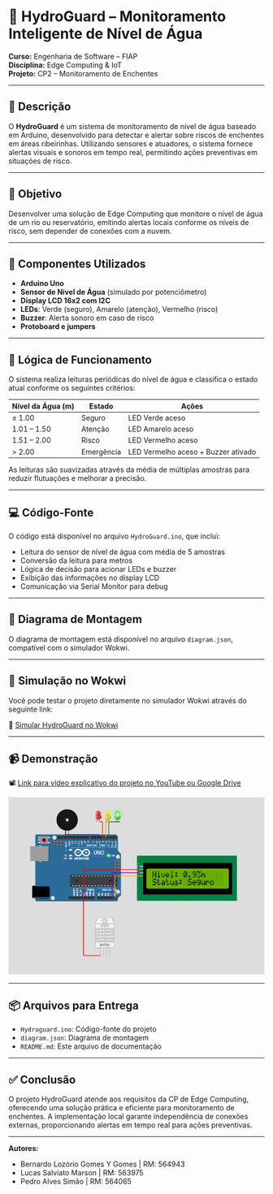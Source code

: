 
# 🌊 HydroGuard – Monitoramento Inteligente de Nível de Água

**Curso:** Engenharia de Software – FIAP  
**Disciplina:** Edge Computing & IoT  
**Projeto:** CP2 – Monitoramento de Enchentes

---

## 📌 Descrição

O **HydroGuard** é um sistema de monitoramento de nível de água baseado em Arduino, desenvolvido para detectar e alertar sobre riscos de enchentes em áreas ribeirinhas. Utilizando sensores e atuadores, o sistema fornece alertas visuais e sonoros em tempo real, permitindo ações preventivas em situações de risco.

---

## 🎯 Objetivo

Desenvolver uma solução de Edge Computing que monitore o nível de água de um rio ou reservatório, emitindo alertas locais conforme os níveis de risco, sem depender de conexões com a nuvem.

---

## 🧰 Componentes Utilizados

- **Arduino Uno**
- **Sensor de Nível de Água** (simulado por potenciômetro)
- **Display LCD 16x2 com I2C**
- **LEDs**: Verde (seguro), Amarelo (atenção), Vermelho (risco)
- **Buzzer**: Alerta sonoro em caso de risco
- **Protoboard e jumpers**

---

## 🧠 Lógica de Funcionamento

O sistema realiza leituras periódicas do nível de água e classifica o estado atual conforme os seguintes critérios:

| Nível da Água (m) | Estado           | Ações                                                       |
|-------------------|------------------|-------------------------------------------------------------|
| ≤ 1.00            | Seguro           | LED Verde aceso                                             |
| 1.01 – 1.50       | Atenção          | LED Amarelo aceso                                           |
| 1.51 – 2.00       | Risco            | LED Vermelho aceso                                          |
| > 2.00            | Emergência       | LED Vermelho aceso + Buzzer ativado                         |

As leituras são suavizadas através da média de múltiplas amostras para reduzir flutuações e melhorar a precisão.

---

## 💻 Código-Fonte

O código está disponível no arquivo `HydroGuard.ino`, que inclui:

- Leitura do sensor de nível de água com média de 5 amostras
- Conversão da leitura para metros
- Lógica de decisão para acionar LEDs e buzzer
- Exibição das informações no display LCD
- Comunicação via Serial Monitor para debug

---

## 🔌 Diagrama de Montagem

O diagrama de montagem está disponível no arquivo `diagram.json`, compatível com o simulador Wokwi.

---

## 🧪 Simulação no Wokwi

Você pode testar o projeto diretamente no simulador Wokwi através do seguinte link:

🔗 [Simular HydroGuard no Wokwi](https://wokwi.com/projects/432873907573088257)

---

## 📹 Demonstração

📽️ [Link para vídeo explicativo do projeto no YouTube ou Google Drive](https://youtu.be/)

![Foto do projeto](image.png)

---

## 📦 Arquivos para Entrega

- `Hydroguard.ino`: Código-fonte do projeto
- `diagram.json`: Diagrama de montagem
- `README.md`: Este arquivo de documentação

---

## ✅ Conclusão

O projeto HydroGuard atende aos requisitos da CP de Edge Computing, oferecendo uma solução prática e eficiente para monitoramento de enchentes. A implementação local garante independência de conexões externas, proporcionando alertas em tempo real para ações preventivas.

---

**Autores:** 

- Bernardo Lozório Gomes Y Gomes | RM: 564943
- Lucas Salviato Marson | RM: 563975
- Pedro Alves Simão | RM: 564065
